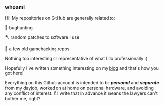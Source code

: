 ### whoami

Hi! My repositories on GitHub are generally related to:


🐞 bughunting

🪓 random patches to software I use

🙈 a few old gamehacking repos

Nothing too interesting or representative of what I do professionally :) 

Hopefully I've written something interesting on my [blog](http://a-zA-Z0-9.net) and that's how you got here!

Everything on this Github account is intended to be ***personal*** and ***separate*** from my dayjob, worked on at home on personal hardware, and avoiding any conflict of interest. If I write that in advance it means the lawyers can't bother me, right? 
